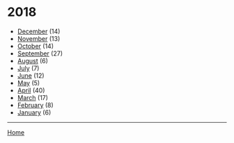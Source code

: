 # 2018

  * [December](./2018-12.md) (14)
  * [November](./2018-11.md) (13)
  * [October](./2018-10.md) (14)
  * [September](./2018-09.md) (27)
  * [August](./2018-08.md) (6)
  * [July](./2018-07.md) (7)
  * [June](./2018-06.md) (12)
  * [May](./2018-05.md) (5)
  * [April](./2018-04.md) (40)
  * [March](./2018-03.md) (17)
  * [February](./2018-02.md) (8)
  * [January](./2018-01.md) (6)

----

[Home](../)
